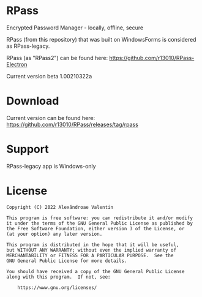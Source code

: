 # RPass
Encrypted Password Manager - locally, offline, secure

RPass (from this repository) that was built on WindowsForms is considered as RPass-legacy.

RPass (as "RPass2") can be found here: https://github.com/r13010/RPass-Electron

Current version beta 1.00210322a

# Download 
Current version can be found here: https://github.com/r13010/RPass/releases/tag/rpass

# Support
RPass-legacy app is Windows-only

# License

	Copyright (C) 2022 Alexăndroae Valentin

    This program is free software: you can redistribute it and/or modify
    it under the terms of the GNU General Public License as published by
    the Free Software Foundation, either version 3 of the License, or
    (at your option) any later version.

    This program is distributed in the hope that it will be useful,
    but WITHOUT ANY WARRANTY; without even the implied warranty of
    MERCHANTABILITY or FITNESS FOR A PARTICULAR PURPOSE.  See the
    GNU General Public License for more details.

    You should have received a copy of the GNU General Public License
    along with this program.  If not, see:

		https://www.gnu.org/licenses/
